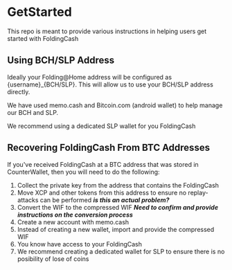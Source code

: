 # GetStarted
This repo is meant to provide various instructions in helping users get started with FoldingCash

## Using BCH/SLP Address

Ideally your Folding@Home address will be configured as {username}_{BCH/SLP}. This will allow us to use your BCH/SLP address directly.

We have used memo.cash and Bitcoin.com (android wallet) to help manage our BCH and SLP.

We recommend using a dedicated SLP wallet for you FoldingCash

## Recovering FoldingCash From BTC Addresses

If you've received FoldingCash at a BTC address that was stored in CounterWallet, then you will need to do the following:

1. Collect the private key from the address that contains the FoldingCash
2. Move XCP and other tokens from this address to ensure no replay-attacks can be performed ***is this an actual problem?***
3. Convert the WIF to the compressed WIF ***Need to confirm and provide instructions on the conversion process***
4. Create a new account with memo.cash
5. Instead of creating a new wallet, import and provide the compressed WIF
6. You know have access to your FoldingCash
7. We recommend creating a dedicated wallet for SLP to ensure there is no posibility of lose of coins